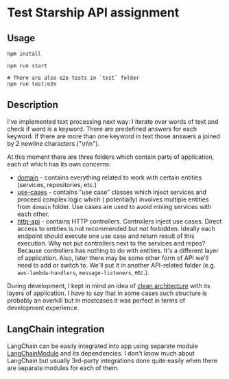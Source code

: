 # Test Starship API assignment

## Usage

```shell
npm install

npm run start

# There are also e2e tests in `test` folder
npm run test:e2e
```

## Description

I've implemented text processing next way: I iterate over words of text and check if word is a keyword. There are
predefined answers for each keyword. If there are more than one keyword in text those answers a joined by 2 newline
characters ("\n\n").

At this moment there are three folders which contain parts of application, each of which has its own concerns:

- [domain](./src/domain) - contains everything related to work with certain entities (services, repositories, etc.)
- [use-cases](./src/use-cases) - contains "use case" classes which inject services and proceed complex logic which (
  potentially) involves multiple entities from `domain` folder. Use cases are used to avoid mixing services with each
  other.
- [http-api](./src/http-api) - contains HTTP controllers. Controllers inject use cases. Direct access to
  entities is not recommended but not forbidden. Ideally each endpoint should execute one use case and return result of
  this execution. Why not put controllers next to the services and repos? Because controllers has nothing to do with
  entities. It's a different layer of application. Also, later there may be some other form of API we'll need to add or
  switch to. We'll put it in another API-related folder (e.g. `aws-lambda-handlers`, `message-listeners`, etc.).

During development, I kept in mind an idea
of [clean architecture](https://miro.medium.com/v2/resize:fit:1400/format:webp/1*0u-ekVHFu7Om7Z-VTwFHvg.png) with its 
layers of application. I have to say that in some cases such structure is probably an overkill but in mostcases it was 
perfect in terms of development experience.

## LangChain integration

LangChain can be easily integrated into app using separate
module [LangChainModule](./src/domain/lang-chain/lang-chain.module.ts) and its dependencies.
I don't know much about LangChain but usually 3rd-party integrations done quite easily when there are separate modules
for each of them.
